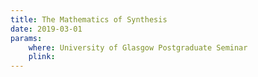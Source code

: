 ```yaml
---
title: The Mathematics of Synthesis
date: 2019-03-01
params:
    where: University of Glasgow Postgraduate Seminar
    plink:
---
```

